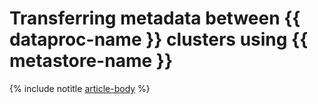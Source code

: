 # Transferring metadata between {{ dataproc-name }} clusters using {{ metastore-name }}

{% include notitle [article-body](../../_tutorials/dataplatform/data-processing/metastore-import.md) %}
